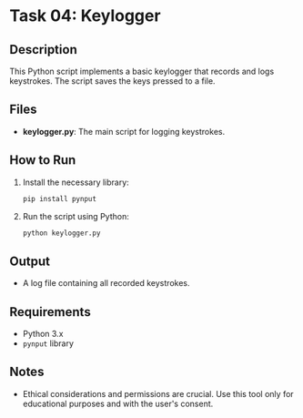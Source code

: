 # Task 04: Keylogger

## Description
This Python script implements a basic keylogger that records and logs keystrokes. The script saves the keys pressed to a file.

## Files
- **keylogger.py**: The main script for logging keystrokes.

## How to Run
1. Install the necessary library:
    ```bash
    pip install pynput
    ```
2. Run the script using Python:
    ```bash
    python keylogger.py
    ```

## Output
- A log file containing all recorded keystrokes.

## Requirements
- Python 3.x
- `pynput` library

## Notes
- Ethical considerations and permissions are crucial. Use this tool only for educational purposes and with the user's consent.
